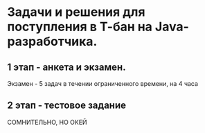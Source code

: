 # Задачи и решения для поступления в  Т-бан на  Java-разработчика.

## 1 этап - анкета и экзамен.
Экзамен - 5 задач в течении ограниченного времени, на  4 часа
## 2 этап - тестовое задание

СОМНИТЕЛЬНО, НО ОКЕЙ
